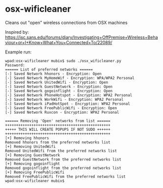 # osx-wificleaner
Cleans out "open" wireless connections from OSX machines

Inspired by: https://isc.sans.edu/forums/diary/Investigating+OffPremise+Wireless+Behaviour+or+I+Know+What+You+Connected+To/22089/

Example run:
```
wpad:osx-wificleaner mubix$ sudo ./osx_wificleaner.py
Password:
====== List of preferred networks ======
[-] Saved Network hhonors - Encryption: Open
[-] Saved Network MyHomeWif - Encryption: WPA/WPA2 Personal
[-] Saved Network UnitedWifi - Encryption: Open
[-] Saved Network GuestNetwork - Encryption: Open
[-] Saved Network gogoinflight - Encryption: Open
[-] Saved Network PhoneHotspot - Encryption: WPA2 Personal
[-] Saved Network WorkWifi - Encryption: WPA2 Personal
[-] Saved Network iPadHotSpot - Encryption: WPA2 Personal
[-] Saved Network FreePublicWifi - Encryption: Open
[-] Saved Network Ruxcon - Encryption: WPA2 Personal

====== Removing 'Open' networks from list ======
++++++++++++++++++++++++++++++++++++++++++++++++
+++++ THIS WILL CREATE POPUPS IF NOT SUDO ++++++
++++++++++++++++++++++++++++++++++++++++++++++++
[+] Removing hhonors
Removed hhonors from the preferred networks list
[+] Removing UnitedWifi
Removed UnitedWifi from the preferred networks list
[+] Removing GuestNetwork
Removed GuestNetwork from the preferred networks list
[+] Removing gogoinflight
Removed gogoinflight from the preferred networks list
[+] Removing FreePublicWifi
Removed FreePublicWifi from the preferred networks list
wpad:osx-wificleaner mubix$
```
